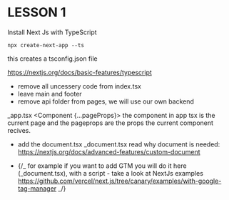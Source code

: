 # LESSON 1

Install Next Js with TypeScript

`npx create-next-app --ts`

this creates a tsconfig.json file

https://nextjs.org/docs/basic-features/typescript

- remove all uncessery code from index.tsx
- leave main and footer
- remove api folder from pages, we will use our own backend

\_app.tsx
<Component {...pageProps}> the component in app tsx is the current page and the pageprops are the props the current component recives.

- add the document.tsx
  \_document.tsx
  read why document is needed:
  https://nextjs.org/docs/advanced-features/custom-document

- {/_ for example if you want to add GTM you will do it here (\_document.tsx), with a script -
  take a look at NextJs examples https://github.com/vercel/next.js/tree/canary/examples/with-google-tag-manager _/}
